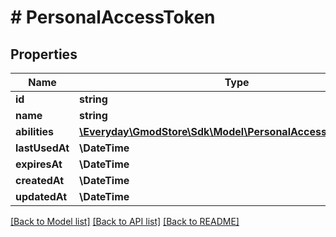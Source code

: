 # # PersonalAccessToken

## Properties

Name | Type | Description | Notes
------------ | ------------- | ------------- | -------------
**id** | **string** |  |
**name** | **string** |  |
**abilities** | [**\Everyday\GmodStore\Sdk\Model\PersonalAccessTokenScope[]**](PersonalAccessTokenScope.md) |  |
**lastUsedAt** | **\DateTime** |  |
**expiresAt** | **\DateTime** |  |
**createdAt** | **\DateTime** |  |
**updatedAt** | **\DateTime** |  |

[[Back to Model list]](../../README.md#models) [[Back to API list]](../../README.md#endpoints) [[Back to README]](../../README.md)
